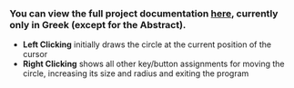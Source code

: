 ### You can view the full project documentation [here](https://example.com/Project%201%20Documentation.pdf), currently only in Greek (except for the Abstract).

- **Left Clicking** initially draws the circle at the current position of the cursor
- **Right Clicking** shows all other key/button assignments for moving the circle, increasing its size and radius and exiting the program
